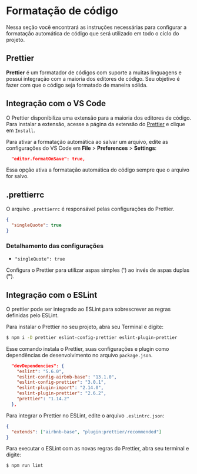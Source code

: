 # Formatação de código

Nessa seção você encontrará as instruções necessárias para configurar a formatação automática de código que será utilizado em todo o ciclo do projeto.

## Prettier

**Prettier** é um formatador de códigos com suporte a muitas linguagens e possui integração com a maioria dos editores de código. Seu objetivo é fazer com que o código seja formatado de maneira sólida.

## Integração com o VS Code

O Prettier disponibiliza uma extensão para a maioria dos editores de código. Para instalar a extensão, acesse a página da extensão do [Prettier](https://marketplace.visualstudio.com/items?itemName=esbenp.prettier-vscode) e clique em `Install`.

Para ativar a formatação automática ao salvar um arquivo, edite as configurações do VS Code em **File** > **Preferences** > **Settings**:

```json
  "editor.formatOnSave": true,
```

Essa opção ativa a formatação automática do código sempre que o arquivo for salvo.

## .prettierrc

O arquivo `.prettierrc` é responsável pelas configurações do Prettier.

```json
{
  "singleQuote": true
}
```

### Detalhamento das configurações

- `"singleQuote": true`

Configura o Prettier para utilizar aspas simples (**'**) ao invés de aspas duplas (**"**).

## Integração com o ESLint

O prettier pode ser integrado ao ESLint para sobrescrever as regras definidas pelo ESLint.

Para instalar o Prettier no seu projeto, abra seu Terminal e digite:

```bash
$ npm i -D prettier eslint-config-prettier eslint-plugin-prettier
```

Esse comando instala o Prettier, suas configurações e plugin como dependências de desenvolvimento no arquivo `package.json`.

```json
  "devDependencies": {
    "eslint": "5.6.0",
    "eslint-config-airbnb-base": "13.1.0",
    "eslint-config-prettier": "3.0.1",
    "eslint-plugin-import": "2.14.0",
    "eslint-plugin-prettier": "2.6.2",
    "prettier": "1.14.2"
  },
```

Para integrar o Prettier no ESLint, edite o arquivo `.eslintrc.json`:

```json
{
  "extends": ["airbnb-base", "plugin:prettier/recommended"]
}
```

Para executar o ESLint com as novas regras do Prettier, abra seu terminal e digite:

```bash
$ npm run lint
```
